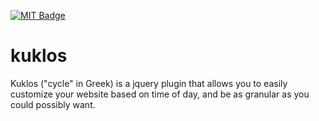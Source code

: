 [![MIT Badge](http://img.shields.io/badge/license-MIT-blue.svg)](https://raw.githubusercontent.com/christabor/kuklos/master/LICENSE)

kuklos
======

Kuklos ("cycle" in Greek) is a jquery plugin that allows you to easily customize your website based on time of day, and be as granular as you could possibly want.
